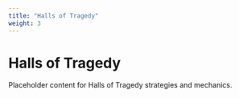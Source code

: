 ```yaml
---
title: "Halls of Tragedy"
weight: 3
---
```


# Halls of Tragedy

Placeholder content for Halls of Tragedy strategies and mechanics.
